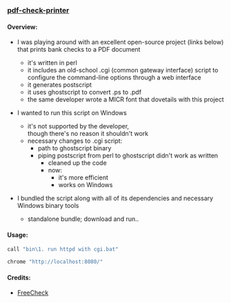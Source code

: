 ### [pdf-check-printer](https://github.com/warren-bank/pdf-check-printer)

#### Overview:

* I was playing around with an excellent open-source project (links below) that prints bank checks to a PDF document
  - it's written in perl
  - it includes an old-school .cgi (common gateway interface) script to configure the command-line options through a web interface
  - it generates postscript
  - it uses ghostscript to convert .ps to .pdf
  - the same developer wrote a MICR font that dovetails with this project

* I wanted to run this script on Windows
  - it's not supported by the developer,<br>though there's no reason it shouldn't work
  - necessary changes to .cgi script:
    * path to ghostscript binary
    * piping postscript from perl to ghostscript didn't work as written
      - cleaned up the code
      - now:
        * it's more efficient
        * works on Windows

* I bundled the script along with all of its dependencies and necessary Windows binary tools
  - standalone bundle; download and run..

#### Usage:

```bash
call "bin\1. run httpd with cgi.bat"

chrome "http://localhost:8080/"
```

#### Credits:

* [FreeCheck](https://sandeen.net/freecheck/)
  - version: [0.30](https://sandeen.net/freecheck/download/freecheck-0.30.tar.gz)
  - slightly modified

* [GnuMICR](https://sandeen.net/GnuMICR/)
  - version: [0.30](https://sandeen.net/GnuMICR/download/GnuMICR-0.30.zip)
  - ghostscript uses .pfb Type 1 MICR E13-B font

#### Tools:

* [Simple HTTPD](https://docs.huihoo.com/shttpd/)
  - version: [1.42](https://sourceforge.net/projects/shttpd/files/shttpd/1.42/)
  - __excellent__ light-weight http server that can run _perl_ .cgi scripts

* [Strawberry Perl](http://strawberryperl.com/releases.html)
  - version: [5.10.1](http://strawberryperl.com/download/5.10.1.0/strawberry-perl-5.10.1.0.zip)
  - bundle in repo only includes the binary and the libraries required to run _freecheck_

* [Ghostscript](https://github.com/ArtifexSoftware/ghostpdl-downloads/releases/)
  - version: [9.26](https://github.com/ArtifexSoftware/ghostpdl-downloads/releases/tag/gs926)
  - bundle in repo only includes the [64-bit](https://github.com/ArtifexSoftware/ghostpdl-downloads/releases/download/gs926/gs926aw64.exe) binary
